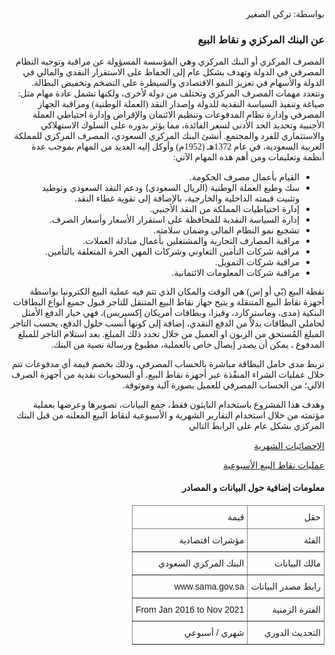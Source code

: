 <link href="https://fonts.googleapis.com/css2?family=IBM+Plex+Sans+Arabic&display=swap" rel="stylesheet" type="text/css"/>
    <style> bdi {font-family: 'IBM Plex Sans Arabic';}
    div { direction: RTL;</style>

 <div><p><bdi>   بواسطة: تركي الصغير </bdi></p></div>


 <div><h3><bdi> عن البنك المركزي و نقاط البيع  </bdi></h3></div>

<div><p><bdi>
المصرف المركزي أو البنك المركزي وهي المؤسسة المسؤولة عن مراقبة وتوجيه النظام المصرفي في الدولة وتهدف بشكل عام إلى الحفاظ على الاستقرار النقدي والمالي في الدولة والأسهام في تعزيز النمو الاقتصادي والسيطرة على التضخم وتخفيض البطالة. وتتعدد مهمات المصرف المركزي وتختلف من دولة لأخرى، ولكنها تشمل عادة مهام مثل: صياغة وتنفيذ السياسة النقدية للدولة وإصدار النقد (العملة الوطنية) ومراقبة الجهاز المصرفي وإدارة نظام المدفوعات وتنظيم الائتمان والإقراض وإدارة احتياطي العملة الأجنبية وتحديد الحد الأدنى لسعر الفائدة، مما يؤثر بدوره على السلوك الاستهلاكي والاستثماري للفرد والمجتمع.
أنشئ البنك المركزي السعودي، المصرف المركزي للمملكة العربية السعودية، في عام 1372هـ (1952م) وأوكل إليه العديد من المهام بموجب عدة أنظمة وتعليمات ومن أهم هذه المهام الآتي:
<div><ul>
    <li> القيام بأعمال مصرف الحكومة. </li>
    <li> سك وطبع العملة الوطنية (الريال السعودي) ودعم النقد السعودي وتوطيد وتثبيت قيمته الداخلية والخارجية، بالإضافة إلى تقوية غطاء النقد. </li>
    <li> إدارة احتياطيات المملكة من النقد الأجنبي. </li>
    <li> إدارة السياسة النقدية للمحافظة على استقرار الأسعار وأسعار الصرف. </li> 
    <li> تشجيع نمو النظام المالي وضمان سلامته. </li>
    <li> مراقبة المصارف التجارية والمشتغلين بأعمال مبادلة العملات. </li>
    <li> مراقبة شركات التأمين التعاوني وشركات المهن الحرة المتعلقة بالتأمين.   </li>
    <li> مراقبة شركات التمويل. </li>
    <li> مراقبة شركات المعلومات الائتمانية. </li>
</ul>
</div>
<div><p><bdi>
نقطة البيع (بّي أو إس) هي الوقت والمكان الذي تتم فيه عملية البيع الكترونيا بواسطة أجهزة نقاط البيع المتنقلة و يتيح جهاز نقاط البيع المتنقل للتاجر قبول جميع أنواع البطاقات البنكية (مدى، وماستركارد، وفيزا، وبطاقات أمريكان إكسبريس)، فهي خيار الدفع الأمثل لحاملي البطاقات بدلاً من الدفع النقدي، إضافة إلى كونها أنسب حلول الدفع، يحسب التاجر المبلغ المُستحق من الزبون او العميل من خلال تحدد ذلك المبلغ. بعد استلام التاجر للمبلغ المدفوع ، يمكن أن يصدر إيصال خاص بالعملية، مطبوع ورسالة نصية من البنك.
</bdi></p></div>
<div><p><bdi>
تربط مدى حامل البطاقة مباشرة بالحساب المصرفي، وذلك بخصم قيمة أي مدفوعات تتم خلال عمليات الشراء المنفّذة عبر أجهزة نقاط البيع، أو السحوبات نقدية من أجهزة الصرف الآلي؛ من الحساب المصرفي للعميل بصورة آلية وموثوقة.
</bdi></p></div>
<div><p><bdi>
وهدف هذا المشروع باستخدام البايثون فقط، جمع البيانات، تصويرها وعرضها بعملية مؤتمته من خلال استخدام التقاربر الشهرية و الأسبوعية لنقاط البيع  المعلنه من قبل البنك المركزي بشكل عام على الرابط التالي

[الإحصائيات الشهرية](https://www.sama.gov.sa/ar-sa/EconomicReports/pages/monthlystatistics.aspx)

[عمليات نقاط البيع الأسبوعية](https://www.sama.gov.sa/ar-sa/Indices/Pages/POS.aspx)


</bdi></p></div>

<div><h4><bdi>
معلومات إضافية حول
البيانات و المصادر
<div><h4><bdi>

<style type="text/css">
.tg  {border-collapse:collapse;border-spacing:0;}
.tg td{border-color:black;border-style:solid;border-width:1px;font-family:IBM Plex Sans Arabic, sans-serif;font-size:14px;
  overflow:hidden;padding:10px 5px;word-break:normal;}
.tg th{border-color:black;border-style:solid;border-width:1px;font-family:IBM Plex Sans Arabic, sans-serif;font-size:14px;
  font-weight:normal;overflow:hidden;padding:10px 5px;word-break:normal;}
.tg .tg-za14{border-color:inherit;text-align:right;vertical-align:bottom}
</style>
<table class="tg">
<thead>
  <tr>
    <th class="tg-za14">حقل</th>
    <th class="tg-za14">قيمة</th>
  </tr>
</thead>
<tbody>
  <tr>
    <td class="tg-za14">الفئة</td>
    <td class="tg-za14">مؤشرات اقتصادية</td>
  </tr>
  <tr>
    <td class="tg-za14">مالك البيانات</td>
    <td class="tg-za14">البنك المركزي السعودي</td>
  </tr>
  <tr>
    <td class="tg-za14">رابط مصدر البيانات</td>  
    <td class="tg-za14">www.sama.gov.sa</td>
  </tr>
  <tr>
    <td class="tg-za14">الفترة الزمنية</td>
    <td class="tg-za14">From Jan 2016 to Nov 2021</td>
  </tr>
  <tr>
    <td class="tg-za14">التحديث الدوري</td>
    <td class="tg-za14">  شهري / أسبوعي</td>
  </tr>
</tbody>
</table>

